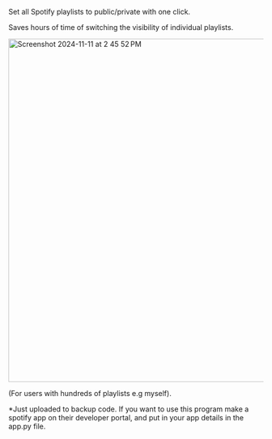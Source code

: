 Set all Spotify playlists to public/private with one click.

Saves hours of time of switching the visibility of individual playlists.

<img width="678" alt="Screenshot 2024-11-11 at 2 45 52 PM" src="https://github.com/user-attachments/assets/a0073439-96f3-46ae-9b60-8e541a7089a9">

(For users with hundreds of playlists e.g myself).

*Just uploaded to backup code. If you want to use this program make a spotify app on their developer portal, and put in your app details in the app.py file.
